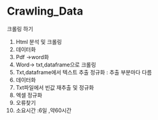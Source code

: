 # Crawling_Data
크롤링 하기
1. Html 분석 및 크롤링
2. 데이터화
3. Pdf ->word화
4. Word-> txt,dataframe으로 크롤링
5. Txt,dataframe에서 텍스트 추출 정규화 : 추출 부분마다 다름
6. 데이터화
7. Txt파일에서 빈값 재추출 및 정규화
8. 엑셀 정규화
9. 오류찾기
10. 소요시간 :6일 ,약60시간
